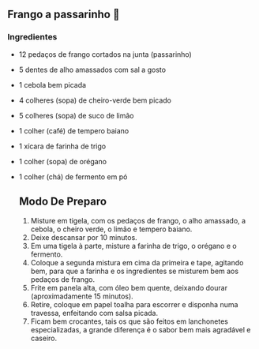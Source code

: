 ## Frango a passarinho :chicken:

### Ingredientes 

- 12 pedaços de frango cortados na junta (passarinho)

- 5 dentes de alho amassados com sal a gosto

- 1 cebola bem picada

- 4 colheres (sopa) de cheiro-verde bem picado

- 5 colheres (sopa) de suco de limão

- 1 colher (café) de tempero baiano

- 1 xícara de farinha de trigo

- 1 colher (sopa) de orégano

- 1 colher (chá) de fermento em pó

  ## Modo De Preparo

  1. Misture em tigela, com os pedaços de frango, o alho amassado, a cebola, o cheiro verde, o limão e tempero baiano.
  2. Deixe descansar por 10 minutos.
  3. Em uma tigela à parte, misture a farinha de trigo, o orégano e o fermento.
  4. Coloque a segunda mistura em cima da primeira e tape, agitando bem, para que a  farinha e os ingredientes se misturem bem aos pedaços de frango.
  5. Frite em panela alta, com óleo bem quente, deixando dourar (aproximadamente 15 minutos).
  6. Retire, coloque em papel toalha para escorrer e disponha numa travessa, enfeitando com salsa picada.
  7. Ficam bem crocantes, tais os que são feitos em lanchonetes especializadas, a  grande diferença é o sabor bem mais agradável e caseiro.